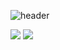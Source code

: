 
<!--
**nexmin0805/nexmin0805** is a ✨ _special_ ✨ repository because its `README.md` (this file) appears on your GitHub profile.

Here are some ideas to get you started:

- 🔭 I’m currently working on ...
- 🌱 I’m currently learning ...
- 👯 I’m looking to collaborate on ...
- 🤔 I’m looking for help with ...
- 💬 Ask me about ...
- 📫 How to reach me: ...
- 😄 Pronouns: ...
- ⚡ Fun fact: ...
-->
![header](https://capsule-render.vercel.app/api?type=wave&color=auto&height=300&section=header&text=WELCOME%20&fontSize=90)

<img src="https://img.shields.io/badge/Spring-FFCA28?style=flat-square&logo=spring&logoColor=white"/>
<img src="https://img.shields.io/badge/Firebase-FFCA28?style=flat-square&logo=firebase&logoColor=white"/>

